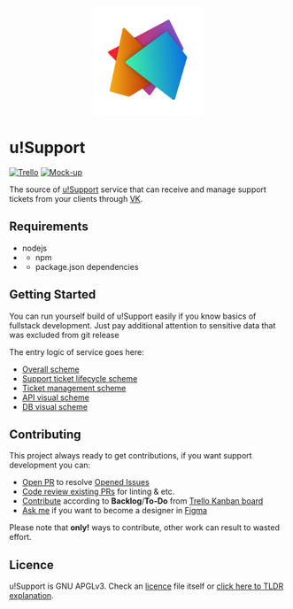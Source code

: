 <p align="center">
    <img width="200px" src="client/src/assets/usupport.svg">
</p>

# u!Support
[![Trello](https://img.shields.io/badge/Kanban-Trello-blue)](https://trello.com/b/uijE6Hqm/usupport)
[![Mock-up](https://img.shields.io/badge/Deisgn-Figma-blueviolet)](https://www.figma.com/community/file/1035478821080046624/u!Support-Frontend-mock-ups)

The source of [u!Support](https://github.com/P2LOVE/saas-vk-ticket-support) service that can receive and manage support tickets from your clients through [VK](https://vk.com/).

## Requirements

- nodejs
- - npm
- - package.json dependencies

## Getting Started

You can run yourself build of u!Support easily if you know basics of fullstack development. Just pay additional attention to sensitive data that was excluded from git release

The entry logic of service goes here:
- [Overall scheme](https://www.figma.com/file/AO3cl1ZXa3atWu8OXfDZ3M/Total-Scheme)
- [Support ticket lifecycle scheme](https://www.figma.com/file/rLIauTHMdFybH5V3cQ4s2s/Ticket-lifetcycle-scheme)
- [Ticket management scheme](https://www.figma.com/file/wheq3NbwjeEM3E7agVS1yR/Actions-with-ticket-scheme)
- [API visual scheme]()
- [DB visual scheme]()

## Contributing

This project always ready to get contributions, if you want support development you can:
- [Open PR](https://github.com/P2LOVE/saas-vk-ticket-support/compare) to resolve [Opened Issues](https://github.com/P2LOVE/saas-vk-ticket-support/issues)
- [Code review existing PRs](https://github.com/P2LOVE/saas-vk-ticket-support/pulls) for linting & etc.
- [Contribute](https://github.com/P2LOVE/saas-vk-ticket-support/compare) according to **Backlog**/**To-Do** from [Trello Kanban board](https://trello.com/b/JeoW7mcJ/ticket-support)
- [Ask me](mailto:p2love.loli@gmail.com) if you want to become a designer in [Figma](https://www.figma.com/community/file/1035478821080046624/u!Support-Frontend-mock-ups)

Please note that **only!** ways to contribute, other work can result to wasted effort.

## Licence

u!Support is GNU APGLv3. Check an [licence](LICENSE) file itself or [click here to TLDR explanation](https://tldrlegal.com/license/gnu-affero-general-public-license-v3-(agpl-3.0)).
